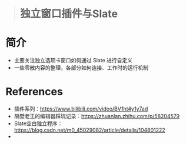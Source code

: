 > # 独立窗口插件与Slate

# 简介
* 主要关注独立选项卡窗口如何通过 Slate 进行自定义
* 一些零散内容的整理，各部分如何连接、工作时的运行机制

# References
* 插件系列：https://www.bilibili.com/video/BV1ht4y1y7ad
* 隔壁老王的编辑器踩坑记录：https://zhuanlan.zhihu.com/p/58204579
* Slate空白独立程序：https://blog.csdn.net/m0_45029082/article/details/104801222
* 

